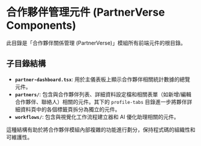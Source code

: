 # 合作夥伴管理元件 (PartnerVerse Components)

此目錄是「合作夥伴關係管理 (PartnerVerse)」模組所有前端元件的根目錄。

## 子目錄結構

- **`partner-dashboard.tsx`**: 用於主儀表板上顯示合作夥伴相關統計數據的總覽元件。
- **`partners/`**: 包含與合作夥伴列表、詳細資料設定檔和相關表單（如新增/編輯合作夥伴、聯絡人）相關的元件。其下的 `profile-tabs` 目錄進一步將夥伴詳細資料頁中的各個標籤頁拆分為獨立的元件。
- **`workflows/`**: 包含與視覺化工作流程建立器和 AI 優化助理相關的元件。

這種結構有助於將合作夥伴模組內部複雜的功能進行劃分，保持程式碼的組織性和可維護性。
